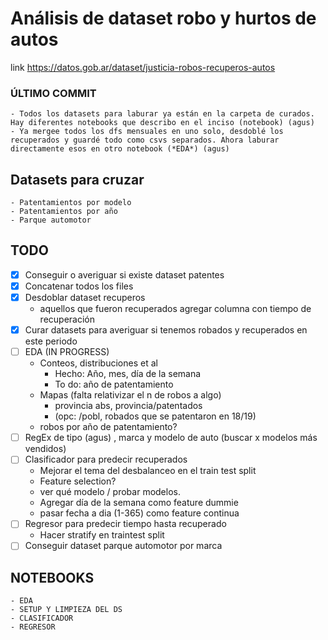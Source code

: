# Análisis de dataset robo y hurtos de autos 

link https://datos.gob.ar/dataset/justicia-robos-recuperos-autos

### ÚLTIMO COMMIT
	- Todos los datasets para laburar ya están en la carpeta de curados. Hay diferentes notebooks que describo en el inciso (notebook) (agus)
	- Ya mergee todos los dfs mensuales en uno solo, desdoblé los recuperados y guardé todo como csvs separados. Ahora laburar directamente esos en otro notebook (*EDA*) (agus)


## Datasets para cruzar
	- Patentamientos por modelo
	- Patentamientos por año
	- Parque automotor


## TODO
- [x] Conseguir o averiguar si existe dataset patentes
- [x] Concatenar todos los files
- [x] Desdoblar dataset recuperos
	- aquellos que fueron recuperados agregar columna con tiempo de recuperación
- [x] Curar datasets para averiguar si tenemos robados y recuperados en este periodo
- [ ] EDA (IN PROGRESS)
	- Conteos, distribuciones et al
		- Hecho: Año, mes, día de la semana
		- To do: año de patentamiento
	- Mapas (falta relativizar el n de robos a algo)
		- provincia abs, provincia/patentados 
		- (opc: /pobl, robados que se patentaron en 18/19)
	- robos por año de patentamiento?
- [ ] RegEx de tipo (agus) , marca y modelo de auto (buscar x modelos más vendidos)
- [ ] Clasificador para predecir recuperados
	- Mejorar el tema del desbalanceo en el train test split
	- Feature selection?
	- ver qué modelo / probar modelos.
    - Agregar día de la semana como feature dummie
    - pasar fecha a dia (1-365) como feature continua
- [ ] Regresor para predecir tiempo hasta recuperado
	- Hacer stratify en traintest split
- [ ] Conseguir dataset parque automotor por marca

## NOTEBOOKS
	- EDA
	- SETUP Y LIMPIEZA DEL DS
	- CLASIFICADOR
	- REGRESOR
	
